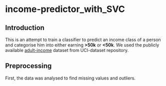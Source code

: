 # income-predictor_with_SVC

## Introduction

This is an attempt to train a classifier to predict an income class of a person and categorise him into either earning **>50k** or **<50k**. We used the publicly available [adult-income](https://archive.ics.uci.edu/ml/datasets/adult) dataset from UCI-dataset repository.

## Preprocessing
First, the data was analysed to find missing values and outliers. 

